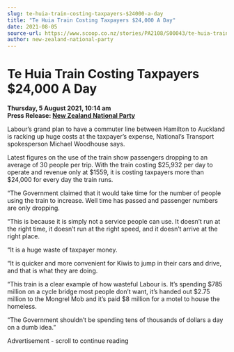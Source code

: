 ```yaml
---
slug: te-huia-train-costing-taxpayers-$24000-a-day
title: "Te Huia Train Costing Taxpayers $24,000 A Day"
date: 2021-08-05
source-url: https://www.scoop.co.nz/stories/PA2108/S00043/te-huia-train-costing-taxpayers-24000-a-day.htm
author: new-zealand-national-party
---
```

Te Huia Train Costing Taxpayers $24,000 A Day
=============================================

**Thursday, 5 August 2021, 10:14 am**  
**Press Release: [New Zealand National Party](https://info.scoop.co.nz/New_Zealand_National_Party)**

Labour’s grand plan to have a commuter line between Hamilton to Auckland is racking up huge costs at the taxpayer’s expense, National’s Transport spokesperson Michael Woodhouse says.

Latest figures on the use of the train show passengers dropping to an average of 30 people per trip. With the train costing $25,932 per day to operate and revenue only at $1559, it is costing taxpayers more than $24,000 for every day the train runs.

“The Government claimed that it would take time for the number of people using the train to increase. Well time has passed and passenger numbers are only dropping.

“This is because it is simply not a service people can use. It doesn’t run at the right time, it doesn’t run at the right speed, and it doesn’t arrive at the right place.

“It is a huge waste of taxpayer money.

“It is quicker and more convenient for Kiwis to jump in their cars and drive, and that is what they are doing.

“This train is a clear example of how wasteful Labour is. It’s spending $785 million on a cycle bridge most people don’t want, it’s handed out $2.75 million to the Mongrel Mob and it’s paid $8 million for a motel to house the homeless.

“The Government shouldn’t be spending tens of thousands of dollars a day on a dumb idea.”

Advertisement - scroll to continue reading



